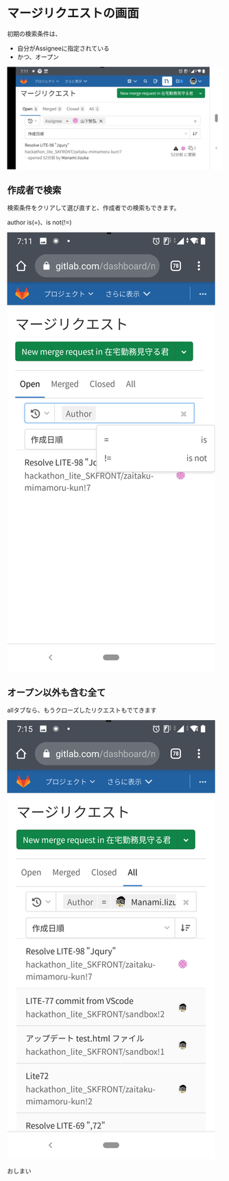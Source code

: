 # マージリクエストの画面

初期の検索条件は、

- 自分がAssigneeに指定されている
- かつ、オープン

![Screenshot_20200909-071140](uploads/86f70ddbb29ede64a1403e0d4bcd537c/Screenshot_20200909-071140.png)


## 作成者で検索

検索条件をクリアして選び直すと、作成者での検索もできます。

author is(=)、is not(!=)

![Screenshot_20200909-071156](uploads/b810d1aa2e37066672147c9e349ef80f/Screenshot_20200909-071156.png)

## オープン以外も含む全て

allタブなら、もうクローズしたリクエストもでてきます

![Screenshot_20200909-071516](uploads/1e376e244665173449ff1f5bb21f73a6/Screenshot_20200909-071516.png)



おしまい
